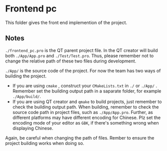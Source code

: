 # Frontend pc

This folder gives the front end implemention of the project.

## Notes

`./frontend_pc.pro` is the QT parent project file. In the QT creator will build both `./App/App.pro` and `./Test/Test.pro`. Thus, please remember not to change the relative path of these two files during development.

`./App/` is the source code of the project. For now the team has two ways of building the project. 

- If you are using `cmake` , construct your `CMakeLists.txt` in `./` or `./App/` . Remember set the building output path in a saparate folder, for example `./App/build/`. 
- If you are using QT creator and `qmake` to build projects, just remember to check the building output path. When building, remember to check the source code path in project files, such as `./App/App.pro`. Further, as different platforms may have different encoding for Chinese. Plz set the encoding mode of your editor as `GBK`, if there's something wrong when displaying Chinese.

Again, be careful when changing the path of files. Rember to ensure the project building works when doing so.